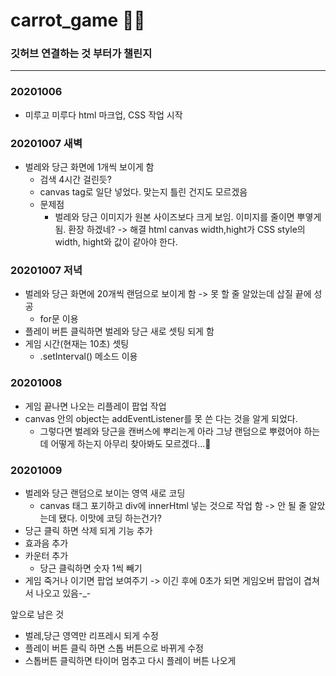 # carrot_game 🥕🐰

### 깃허브 연결하는 것 부터가 챌린지

---------------------------------------

### 20201006
* 미루고 미루다 html 마크업, CSS 작업 시작

### 20201007 새벽
* 벌레와 당근 화면에 1개씩 보이게 함
  * 검색 4시간 걸린듯?
  * canvas tag로 일단 넣었다. 맞는지 틀린 건지도 모르겠음
  * 문제점
    * 벌레와 당근 이미지가 원본 사이즈보다 크게 보임. 이미지를 줄이면 뿌옇게 됨. 환장 하겠네? -> 해결 html canvas width,hight가 CSS style의 width, hight와 값이 같아야 한다.
    
### 20201007 저녁
* 벌레와 당근 화면에 20개씩 랜덤으로 보이게 함 -> 못 할 줄 알았는데 삽질 끝에 성공
  * for문 이용
* 플레이 버튼 클릭하면 벌레와 당근 새로 셋팅 되게 함
* 게임 시간(현재는 10초) 셋팅
  * .setInterval() 메소드 이용
  
### 20201008
* 게임 끝나면 나오는 리플레이 팝업 작업
* canvas 안의 object는 addEventListener를 못 쓴 다는 것을 알게 되었다.
  * 그렇다면 벌레와 당근을 캔버스에 뿌리는게 아라 그냥 랜덤으로 뿌렸어야 하는데 어떻게 하는지 아무리 찾아봐도 모르겠다...🤯
  
### 20201009
* 벌레와 당근 랜덤으로 보이는 영역 새로 코딩
  * canvas 태그 포기하고 div에 innerHtml 넣는 것으로 작업 함 -> 안 될 줄 알았는데 됐다. 이맛에 코딩 하는건가?
* 당근 클릭 하면 삭제 되게 기능 추가
* 효과음 추가
* 카운터 추가
  * 당근 클릭하면 숫자 1씩 빼기
* 게임 죽거나 이기면 팝업 보여주기 -> 이긴 후에 0초가 되면 게임오버 팝업이 겹쳐서 나오고 있음-_-

앞으로 남은 것
- 벌레,당근 영역만 리프레시 되게 수정
- 플레이 버튼 클릭 하면 스톱 버튼으로 바뀌게 수정
- 스톱버튼 클릭하면 타이머 멈추고 다시 플레이 버튼 나오게
 
